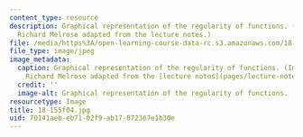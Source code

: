 ```yaml
---
content_type: resource
description: Graphical representation of the regularity of functions. (Image by Prof.
  Richard Melrose adapted from the lecture notes.)
file: /media/https%3A/open-learning-course-data-rc.s3.amazonaws.com/18-155-differential-analysis-fall-2004/70141aebeb7102f9ab17872367e1b30e_18-155f04.jpg
file_type: image/jpeg
image_metadata:
  caption: Graphical representation of the regularity of functions. (Image by Prof.
    Richard Melrose adapted from the [lecture notes](pages/lecture-notes).)
  credit: ''
  image-alt: Graphical representation of the regularity of functions.
resourcetype: Image
title: 18-155f04.jpg
uid: 70141aeb-eb71-02f9-ab17-872367e1b30e
---
```


